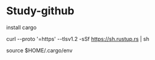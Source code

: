 # Study-github
install cargo

curl --proto '=https' --tlsv1.2 -sSf https://sh.rustup.rs | sh

source $HOME/.cargo/env
